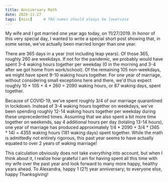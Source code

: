 ```yaml
---
title: Anniversary Math
date: 2020-11-27
tags: [misc]     # TAG names should always be lowercase
---
```


My wife and I got married one year ago today, on 11/27/2019. In honor of this very special day, I wanted to write a special short post showing that, in some sense, we've actually been married longer than one year.

There are 365 days in a year (not including leap years). Of those 365, roughly 260 are weekdays. If not for the pandemic, we probably would have spent 3-4 waking hours together per weekday (0 in the morning and 3-4 after we got home from work/school). Of the remaining 105 non-weekdays, we might have spent 9-10 waking hours together. For one year of marriage, without considering small exceptions here and there, we'd thus expect roughly 10 * 105 + 4 * 260 = 2090 waking hours, or 87 waking days, spent together.

Because of COVID-19, we've spent roughly 3/4 of our marriage quarantined in lockdown. Instead of 3-4 waking hours together on weekdays, we've been spending roughly 12-14 waking hours together per weekday during these unprecedented times. Assuming that we also spent a bit more time together on weekends, say 4 additional hours per day (totaling 13-14 hours), one year of marriage has produced approximately 1/4 * 2090 + 3/4 * (365 * 14) = 4355 waking hours (181 waking days) spent together. While the math is admittedly not entirely rigorous, this past year seems to have actually equated to over 2 years of waking marriage!

This calculation obviously does not take *everything* into account, but when I think about it, I realize how grateful I am for having spent all this time with my wife over the past year and look forward to many more happy, healthy years ahead. To Alexandra, happy 1 (2?) year anniversary; to everyone else, happy Thanksgiving!
